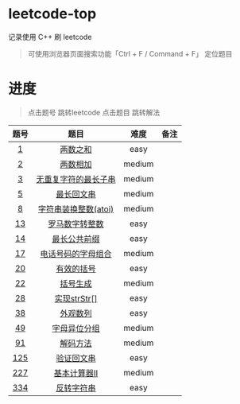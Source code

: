 # leetcode-top

记录使用 C++ 刷 leetcode

> 可使用浏览器页面搜索功能「Ctrl + F / Command + F」 定位题目

# 进度

> 点击题号 跳转leetcode
> 点击题目 跳转解法

|                             题号                             |                 题目                  |  难度  | 备注 |
| :----------------------------------------------------------: | :-----------------------------------: | :----: | :--: |
|        [1](https://leetcode-cn.com/problems/two-sum/)        |        [两数之和](/easy/1.cpp)        |  easy  |      |
|    [2](https://leetcode-cn.com/problems/add-two-numbers/)    |       [两数相加](/medium/2.cpp)       | medium |      |
| [3](https://leetcode-cn.com/problems/longest-substring-without-repeating-characters/) | [无重复字符的最长子串](/medium/3.cpp) | medium |      |
| [5](https://leetcode-cn.com/problems/longest-palindromic-substring/) |      [最长回文串](/medium/5.cpp)      | medium |      |
| [8](https://leetcode-cn.com/problems/string-to-integer-atoi/) | [字符串装换整数(atoi)](/medium/8.cpp) | medium |      |
|   [13](https://leetcode-cn.com/problems/roman-to-integer/)   |   [罗马数字转整数](/medium/13.cpp)    |  easy  |      |
| [14](https://leetcode-cn.com/problems/longest-common-prefix/) |     [最长公共前缀](/easy/14.cpp)      |  easy  |      |
| [17](https://leetcode-cn.com/problems/letter-combinations-of-a-phone-number/) | [电话号码的字母组合](/medium/17.cpp)  | medium |      |
|  [20](https://leetcode-cn.com/problems/valid-parentheses/)   |      [有效的括号](/easy/20.cpp)       |  easy  |      |
| [22](https://leetcode-cn.com/problems/generate-parentheses/) |      [括号生成](/medium/22.cpp)       | medium |      |
|   [28](https://leetcode-cn.com/problems/implement-strstr/)   |     [实现strStr[]](/easy/28.cpp)      |  easy  |      |
|    [38](https://leetcode-cn.com/problems/count-and-say/)     |       [外观数列](/easy/38.cpp)        |  easy  |      |
|    [49](https://leetcode-cn.com/problems/group-anagrams/)    |    [字母异位分组](/mediun/49.cpp)     | medium |      |
|     [91](https://leetcode-cn.com/problems/decode-ways/)      |      [解码方法](/medium/91.cpp)       | medium |      |
|  [125](https://leetcode-cn.com/problems/valid-palindrome/)   |      [验证回文串](/easy/125.cpp)      |  easy  |      |
| [227](https://leetcode-cn.com/problems/basic-calculator-ii/) |    [基本计算器II](/medium/227.cpp)    | medium |      |
|   [334](https://leetcode-cn.com/problems/reverse-string/)    |      [反转字符串](/easy/334.cpp)      |  easy  |      |

